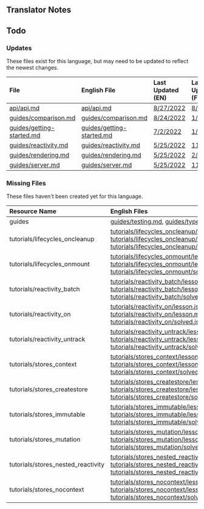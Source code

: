 
## Translator Notes

## Todo

### Updates  
These files exist for this language, but may need to be updated to reflect the newest changes.  
<!--MM:START (UPDATED:lang=fr) -->
| File                                                                                                            | English File                                                                                                    | Last Updated (EN)                                                                                  | Last Updated (FR)                                                                                   |
| :-------------------------------------------------------------------------------------------------------------- | :-------------------------------------------------------------------------------------------------------------- | :------------------------------------------------------------------------------------------------- | :-------------------------------------------------------------------------------------------------- |
| [api/api.md](https://github.com/solidjs/solid-docs/tree/main/langs/fr/api/api.md)                               | [api/api.md](https://github.com/solidjs/solid-docs/tree/main/langs/en/api/api.md)                               | [8/27/2022](https://github.com/solidjs/solid-docs/commit/1a5d2e4f17a309de7d7c86361a6fd435a00f6ed8) | [8/27/2022](https://github.com/solidjs/solid-docs/commit/8fe90147bcf5c7dbae31dc4c0a7d2f75d2125b2a)  |
| [guides/comparison.md](https://github.com/solidjs/solid-docs/tree/main/langs/fr/guides/comparison.md)           | [guides/comparison.md](https://github.com/solidjs/solid-docs/tree/main/langs/en/guides/comparison.md)           | [8/24/2022](https://github.com/solidjs/solid-docs/commit/5aed53794623d99f6a1a98522c9470835e43cc7b) | [1/5/2022](https://github.com/solidjs/solid-docs/commit/c28f92f31a247093321ada05d1b36edbb142dffa)   |
| [guides/getting-started.md](https://github.com/solidjs/solid-docs/tree/main/langs/fr/guides/getting-started.md) | [guides/getting-started.md](https://github.com/solidjs/solid-docs/tree/main/langs/en/guides/getting-started.md) | [7/2/2022](https://github.com/solidjs/solid-docs/commit/f3c5d7143ec2a84c30969c04563d6f5b77d70c31)  | [1/15/2022](https://github.com/solidjs/solid-docs/commit/343ceddd87cc60f676fc5783300d3a77a9408441)  |
| [guides/reactivity.md](https://github.com/solidjs/solid-docs/tree/main/langs/fr/guides/reactivity.md)           | [guides/reactivity.md](https://github.com/solidjs/solid-docs/tree/main/langs/en/guides/reactivity.md)           | [5/25/2022](https://github.com/solidjs/solid-docs/commit/5e19160028a8f26c68fd43e943711696b4f30e0c) | [11/10/2021](https://github.com/solidjs/solid-docs/commit/fd3aaa5cf6df1e9e663e97a62e0b516ce6c8ca2f) |
| [guides/rendering.md](https://github.com/solidjs/solid-docs/tree/main/langs/fr/guides/rendering.md)             | [guides/rendering.md](https://github.com/solidjs/solid-docs/tree/main/langs/en/guides/rendering.md)             | [5/25/2022](https://github.com/solidjs/solid-docs/commit/5e19160028a8f26c68fd43e943711696b4f30e0c) | [2/27/2022](https://github.com/solidjs/solid-docs/commit/24f3b78b9cd64c9ae02525eab252cee845f88e99)  |
| [guides/server.md](https://github.com/solidjs/solid-docs/tree/main/langs/fr/guides/server.md)                   | [guides/server.md](https://github.com/solidjs/solid-docs/tree/main/langs/en/guides/server.md)                   | [5/25/2022](https://github.com/solidjs/solid-docs/commit/5e19160028a8f26c68fd43e943711696b4f30e0c) | [11/10/2021](https://github.com/solidjs/solid-docs/commit/fd3aaa5cf6df1e9e663e97a62e0b516ce6c8ca2f) |

<!--MM:END-->
### Missing Files  
These files haven't been created yet for this language.  
<!--MM:START (CREATED:lang=fr) -->
| Resource Name                      | English Files                                                                                                                                                                                                                                                                                                                                                                                                                                                               |
| :--------------------------------- | :-------------------------------------------------------------------------------------------------------------------------------------------------------------------------------------------------------------------------------------------------------------------------------------------------------------------------------------------------------------------------------------------------------------------------------------------------------------------------- |
| guides                             | [guides/testing.md](https://github.com/solidjs/solid-docs/tree/main/langs/fr/guides/testing.md), [guides/typescript.md](https://github.com/solidjs/solid-docs/tree/main/langs/fr/guides/typescript.md)                                                                                                                                                                                                                                                                      |
| tutorials/lifecycles_oncleanup     | [tutorials/lifecycles_oncleanup/lesson.json](https://github.com/solidjs/solid-docs/tree/main/langs/fr/tutorials/lifecycles_oncleanup/lesson.json), [tutorials/lifecycles_oncleanup/lesson.md](https://github.com/solidjs/solid-docs/tree/main/langs/fr/tutorials/lifecycles_oncleanup/lesson.md), [tutorials/lifecycles_oncleanup/solved.json](https://github.com/solidjs/solid-docs/tree/main/langs/fr/tutorials/lifecycles_oncleanup/solved.json)                         |
| tutorials/lifecycles_onmount       | [tutorials/lifecycles_onmount/lesson.json](https://github.com/solidjs/solid-docs/tree/main/langs/fr/tutorials/lifecycles_onmount/lesson.json), [tutorials/lifecycles_onmount/lesson.md](https://github.com/solidjs/solid-docs/tree/main/langs/fr/tutorials/lifecycles_onmount/lesson.md), [tutorials/lifecycles_onmount/solved.json](https://github.com/solidjs/solid-docs/tree/main/langs/fr/tutorials/lifecycles_onmount/solved.json)                                     |
| tutorials/reactivity_batch         | [tutorials/reactivity_batch/lesson.json](https://github.com/solidjs/solid-docs/tree/main/langs/fr/tutorials/reactivity_batch/lesson.json), [tutorials/reactivity_batch/lesson.md](https://github.com/solidjs/solid-docs/tree/main/langs/fr/tutorials/reactivity_batch/lesson.md), [tutorials/reactivity_batch/solved.json](https://github.com/solidjs/solid-docs/tree/main/langs/fr/tutorials/reactivity_batch/solved.json)                                                 |
| tutorials/reactivity_on            | [tutorials/reactivity_on/lesson.json](https://github.com/solidjs/solid-docs/tree/main/langs/fr/tutorials/reactivity_on/lesson.json), [tutorials/reactivity_on/lesson.md](https://github.com/solidjs/solid-docs/tree/main/langs/fr/tutorials/reactivity_on/lesson.md), [tutorials/reactivity_on/solved.json](https://github.com/solidjs/solid-docs/tree/main/langs/fr/tutorials/reactivity_on/solved.json)                                                                   |
| tutorials/reactivity_untrack       | [tutorials/reactivity_untrack/lesson.json](https://github.com/solidjs/solid-docs/tree/main/langs/fr/tutorials/reactivity_untrack/lesson.json), [tutorials/reactivity_untrack/lesson.md](https://github.com/solidjs/solid-docs/tree/main/langs/fr/tutorials/reactivity_untrack/lesson.md), [tutorials/reactivity_untrack/solved.json](https://github.com/solidjs/solid-docs/tree/main/langs/fr/tutorials/reactivity_untrack/solved.json)                                     |
| tutorials/stores_context           | [tutorials/stores_context/lesson.json](https://github.com/solidjs/solid-docs/tree/main/langs/fr/tutorials/stores_context/lesson.json), [tutorials/stores_context/lesson.md](https://github.com/solidjs/solid-docs/tree/main/langs/fr/tutorials/stores_context/lesson.md), [tutorials/stores_context/solved.json](https://github.com/solidjs/solid-docs/tree/main/langs/fr/tutorials/stores_context/solved.json)                                                             |
| tutorials/stores_createstore       | [tutorials/stores_createstore/lesson.json](https://github.com/solidjs/solid-docs/tree/main/langs/fr/tutorials/stores_createstore/lesson.json), [tutorials/stores_createstore/lesson.md](https://github.com/solidjs/solid-docs/tree/main/langs/fr/tutorials/stores_createstore/lesson.md), [tutorials/stores_createstore/solved.json](https://github.com/solidjs/solid-docs/tree/main/langs/fr/tutorials/stores_createstore/solved.json)                                     |
| tutorials/stores_immutable         | [tutorials/stores_immutable/lesson.json](https://github.com/solidjs/solid-docs/tree/main/langs/fr/tutorials/stores_immutable/lesson.json), [tutorials/stores_immutable/lesson.md](https://github.com/solidjs/solid-docs/tree/main/langs/fr/tutorials/stores_immutable/lesson.md), [tutorials/stores_immutable/solved.json](https://github.com/solidjs/solid-docs/tree/main/langs/fr/tutorials/stores_immutable/solved.json)                                                 |
| tutorials/stores_mutation          | [tutorials/stores_mutation/lesson.json](https://github.com/solidjs/solid-docs/tree/main/langs/fr/tutorials/stores_mutation/lesson.json), [tutorials/stores_mutation/lesson.md](https://github.com/solidjs/solid-docs/tree/main/langs/fr/tutorials/stores_mutation/lesson.md), [tutorials/stores_mutation/solved.json](https://github.com/solidjs/solid-docs/tree/main/langs/fr/tutorials/stores_mutation/solved.json)                                                       |
| tutorials/stores_nested_reactivity | [tutorials/stores_nested_reactivity/lesson.json](https://github.com/solidjs/solid-docs/tree/main/langs/fr/tutorials/stores_nested_reactivity/lesson.json), [tutorials/stores_nested_reactivity/lesson.md](https://github.com/solidjs/solid-docs/tree/main/langs/fr/tutorials/stores_nested_reactivity/lesson.md), [tutorials/stores_nested_reactivity/solved.json](https://github.com/solidjs/solid-docs/tree/main/langs/fr/tutorials/stores_nested_reactivity/solved.json) |
| tutorials/stores_nocontext         | [tutorials/stores_nocontext/lesson.json](https://github.com/solidjs/solid-docs/tree/main/langs/fr/tutorials/stores_nocontext/lesson.json), [tutorials/stores_nocontext/lesson.md](https://github.com/solidjs/solid-docs/tree/main/langs/fr/tutorials/stores_nocontext/lesson.md), [tutorials/stores_nocontext/solved.json](https://github.com/solidjs/solid-docs/tree/main/langs/fr/tutorials/stores_nocontext/solved.json)                                                 |

<!--MM:END-->
        